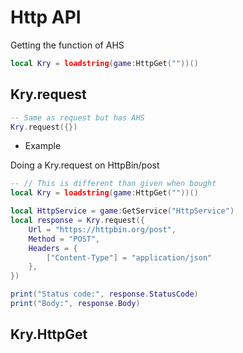 # Http API

Getting the function of AHS

```lua
local Kry = loadstring(game:HttpGet(""))()
```

## Kry.request

```lua
-- Same as request but has AHS
Kry.request({})
```

* Example

Doing a Kry.request on HttpBin/post

```lua
-- // This is different than given when bought
local Kry = loadstring(game:HttpGet(""))()

local HttpService = game:GetService("HttpService")
local response = Kry.request({
    Url = "https://httpbin.org/post",
    Method = "POST",
    Headers = {
        ["Content-Type"] = "application/json"
    },
})

print("Status code:", response.StatusCode)
print("Body:", response.Body)

```

## Kry.HttpGet


